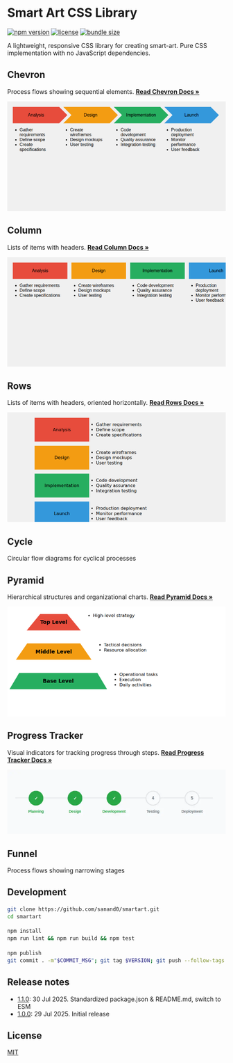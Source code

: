 # Smart Art CSS Library

[![npm version](https://img.shields.io/npm/v/smartart.svg)](https://www.npmjs.com/package/smartart)
[![license](https://img.shields.io/npm/l/smartart.svg)](https://github.com/sanand0/smartart/blob/main/LICENSE)
[![bundle size](https://img.shields.io/bundlephobia/minzip/smartart)](https://bundlephobia.com/package/smartart)

A lightweight, responsive CSS library for creating smart-art. Pure CSS implementation with no JavaScript dependencies.

## Chevron

Process flows showing sequential elements. **[Read Chevron Docs &raquo;](chevron.md)**

[![Chevron Example](https://raw.githubusercontent.com/sanand0/smartart/main/docs/chevron-colorful.webp)](chevron.md)

## Column

Lists of items with headers. **[Read Column Docs &raquo;](column.md)**

[![Column Example](https://raw.githubusercontent.com/sanand0/smartart/main/docs/column-colorful.webp)](column.md)

## Rows

Lists of items with headers, oriented horizontally. **[Read Rows Docs &raquo;](rows.md)**

[![Rows Example](https://raw.githubusercontent.com/sanand0/smartart/main/docs/rows-colorful.webp)](rows.md)

## Cycle

Circular flow diagrams for cyclical processes

## Pyramid

Hierarchical structures and organizational charts. **[Read Pyramid Docs &raquo;](pyramid.md)**

[![Pyramid Example](https://raw.githubusercontent.com/sanand0/smartart/main/docs/pyramid-basic.webp)](pyramid.md)

## Progress Tracker

Visual indicators for tracking progress through steps. **[Read Progress Tracker Docs &raquo;](progresstracker.md)**

[![Progress Tracker Example](https://raw.githubusercontent.com/sanand0/smartart/main/docs/progresstracker-basic.webp)](progresstracker.md)

## Funnel

Process flows showing narrowing stages

## Development

```bash
git clone https://github.com/sanand0/smartart.git
cd smartart

npm install
npm run lint && npm run build && npm test

npm publish
git commit . -m"$COMMIT_MSG"; git tag $VERSION; git push --follow-tags
```

## Release notes

- [1.1.0](https://npmjs.com/package/smartart/v/1.1.0): 30 Jul 2025. Standardized package.json & README.md, switch to ESM
- [1.0.0](https://npmjs.com/package/smartart/v/1.0.0): 29 Jul 2025. Initial release

## License

[MIT](LICENSE)
